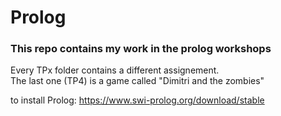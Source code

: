 # Prolog
### This repo contains my work in the prolog workshops    
Every TPx folder contains a different assignement.    
The last one (TP4) is a game called "Dimitri and the zombies"    

to install Prolog: https://www.swi-prolog.org/download/stable
